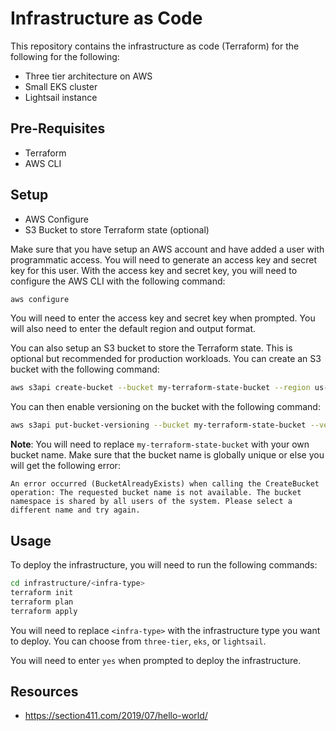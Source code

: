# Infrastructure as Code

This repository contains the infrastructure as code (Terraform) for the following for the following:
- Three tier architecture on AWS
- Small EKS cluster
- Lightsail instance

## Pre-Requisites

- Terraform
- AWS CLI

## Setup

- AWS Configure
- S3 Bucket to store Terraform state (optional)

Make sure that you have setup an AWS account and have added a user with programmatic access. You will need to generate an access key and secret key for this user. With the access key and secret key, you will need to configure the AWS CLI with the following command:

```bash
aws configure
```

You will need to enter the access key and secret key when prompted. You will also need to enter the default region and output format.

You can also setup an S3 bucket to store the Terraform state. This is optional but recommended for production workloads. You can create an S3 bucket with the following command:

```bash
aws s3api create-bucket --bucket my-terraform-state-bucket --region us-east-1
```

You can then enable versioning on the bucket with the following command:

```bash
aws s3api put-bucket-versioning --bucket my-terraform-state-bucket --versioning-configuration Status=Enabled
```

**Note**: You will need to replace `my-terraform-state-bucket` with your own bucket name. Make sure that the bucket name is globally unique or else you will get the following error:

```
An error occurred (BucketAlreadyExists) when calling the CreateBucket operation: The requested bucket name is not available. The bucket namespace is shared by all users of the system. Please select a different name and try again.
```

## Usage

To deploy the infrastructure, you will need to run the following commands:

```bash
cd infrastructure/<infra-type>
terraform init
terraform plan
terraform apply
```

You will need to replace `<infra-type>` with the infrastructure type you want to deploy. You can choose from `three-tier`, `eks`, or `lightsail`.

You will need to enter `yes` when prompted to deploy the infrastructure.


## Resources
- https://section411.com/2019/07/hello-world/